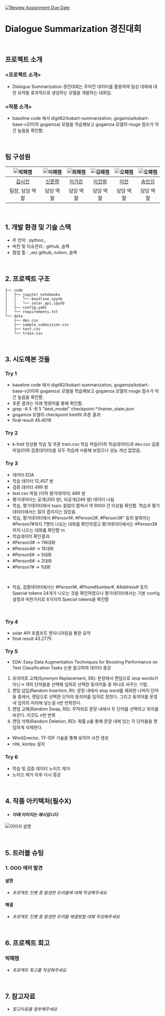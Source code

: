 [![Review Assignment Due Date](https://classroom.github.com/assets/deadline-readme-button-22041afd0340ce965d47ae6ef1cefeee28c7c493a6346c4f15d667ab976d596c.svg)](https://classroom.github.com/a/HS6nBbT4)
# Dialogue Summarization 경진대회

<br>

## 프로젝트 소개
### <프로젝트 소개>
- Dialogue Summarization 경진대회는 주어진 데이터를 활용하여 일상 대화에 대한 요약을 효과적으로 생성하는 모델을 개발하는 대회임.

### <작품 소개>
- baseline code 에서 digit82/kobart-summarization, gogamza/kobart-base-v2(이하 gogamza) 모델을 학습해보고 gogamza 모델의 rouge 점수가 약간 높음을 확인함.


<br>

## 팀 구성원

| ![박패캠](https://avatars.githubusercontent.com/u/156163982?v=4) | ![이패캠](https://avatars.githubusercontent.com/u/156163982?v=4) | ![최패캠](https://avatars.githubusercontent.com/u/156163982?v=4) | ![김패캠](https://avatars.githubusercontent.com/u/156163982?v=4) | ![오패캠](https://avatars.githubusercontent.com/u/156163982?v=4) | ![오패캠](https://avatars.githubusercontent.com/u/156163982?v=4) |
| :--------------------------------------------------------------: | :--------------------------------------------------------------: | :--------------------------------------------------------------: | :--------------------------------------------------------------: | :--------------------------------------------------------------: | :--------------------------------------------------------------: |
|            [김시진](https://github.com/UpstageAILab)             |            [신준엽](https://github.com/UpstageAILab)             |            [이가은](https://github.com/UpstageAILab)             |            [이건희](https://github.com/UpstageAILab)             |            [이찬](https://github.com/UpstageAILab)             |            [송인섭](https://github.com/UpstageAILab)             |
|                            팀장, 담당 역할                             |                            담당 역할                             |                            담당 역할                             |                            담당 역할                             |                            담당 역할                             |                            담당 역할                             |

<br>

## 1. 개발 환경 및 기술 스택
- 주 언어 : python_
- 버전 및 이슈관리 : github, 슬랙
- 협업 툴 : _ex) github, notion, 슬랙

<br>

## 2. 프로젝트 구조
```
├── code
│   ├── jupyter_notebooks
│   │   └── baseline.ipynb
│   │   └── solar_api.ipynb
│   ├── config.yaml
│   └── requirements.txt
└── data
    ├── dev.csv
    ├── sample_submission.csv
    ├── test.csv
    └── train.csv
```

<br>

## 3. 시도해본 것들
### Try 1
- baseline code 에서 digit82/kobart-summarization, gogamza/kobart-base-v2(이하 gogamza) 모델을 학습해보고 gogamza 모델의 rouge 점수가 약간 높음을 확인함.
- 추론 결과는 아래 명령어를 통해 확인함.
- grep -A 5 -B 5 "best_model" checkpoint-*/trainer_state.json
- gogamza 모델의 checkpoint bestfit 추론 결과:
- final result 45.4018

### Try 2
- k-fold 앙상블 학습 및 추론
train.csv 학습 파일(이하 학습데이터)과 dev.csv 검증 파일(이하 검증데이터)을 모두 학습에 사용해 보았으나 성능 개선 없었음. 

### Try 3
- 데이터 EDA
- 학습 데이터 12,457 쌍
- 검증 데이터 499 쌍
- test.csv 파일 (이하 평가데이터) 499 쌍
- 평가데이터는 공개(250 쌍), 비공개(249 쌍) 데이터 나뉨
- 학습, 평가데이터에서 topic 컬럼이 합쳐서 약 9000 건 이상을 확인함. 학습과 평가 데이터에서는 많이 겹치지는 않았음.
- 학습, 평가데이터에서 #Person1#, #Person2#, #Person3#" 등의 발화자는 #Person7#까지 7명이 나오는 대화를 확인하였고 평가데이터에서는 #Person3#까지 나오는 대화를 확인함 \n
- 학습데이터 확인결과:
 - #Person3# -> 116대화
 - #Person4# -> 15대화
 - #Person5# -> 5대화
 - #Person6# -> 2대화
 - #Person7# -> 1대화
 <br>

- 학습, 검증데이터에서는 #Person1#, #PhoneNumber#, #Address# 등의 Special tokens 24개가 나오는 것을 확인하였으나 평가데이터에서는 기본 config 설정과 마찬가지로 6가지의 Special tokens을 확인함 
<br>

### Try 4
- solar API 프롬프트 엔지니어링을 통한 요약
- final result 43.2775

### Try 5
- EDA: Easy Data Augmentation Techniques for Boosting Performance on Text Classification Tasks 논문 참고하여 데이터 증강 
1. 유의어로 교체(Synonym Replacement, SR): 문장에서 랜덤으로 stop words가 아닌 n 개의 단어들을 선택해 임의로 선택한 동의어들 중 하나로 바꾸는 기법.
2. 랜덤 삽입(Random Insertion, RI): 문장 내에서 stop word를 제외한 나머지 단어들 중에서, 랜덤으로 선택한 단어의 동의어를 임의로 정한다. 그리고 동의어를 문장 내 임의의 자리에 넣는걸 n번 반복한다.
3. 랜덤 교체(Random Swap, RS): 무작위로 문장 내에서 두 단어를 선택하고 위치를 바꾼다. 이것도 n번 반복
4. 랜덤 삭제(Random Deletion, RD): 확률 p를 통해 문장 내에 있는 각 단어들을 랜덤하게 삭제한다.

- Word2vector, TF-IDF 기술을 통해 유의어 사전 생성 
- nltk, konlpy 설치

### Try 6
- 학습 및 검증 데이터 노이즈 제거
- 노이즈 제거 이후 다시 증강 

<br>

## 4. 작품 아키텍처(필수X)
- #### _아래 이미지는 예시입니다_
![이미지 설명](https://www.cadgraphics.co.kr/UPLOAD/editor/2024/07/04//2024726410gH04SyxMo3_editor_image.png)

<br>

## 5. 트러블 슈팅
### 1. OOO 에러 발견

#### 설명
- _프로젝트 진행 중 발생한 트러블에 대해 작성해주세요_

#### 해결
- _프로젝트 진행 중 발생한 트러블 해결방법 대해 작성해주세요_

<br>

## 6. 프로젝트 회고
### 박패캠
- _프로젝트 회고를 작성해주세요_

<br>

## 7. 참고자료
- _참고자료를 첨부해주세요_
